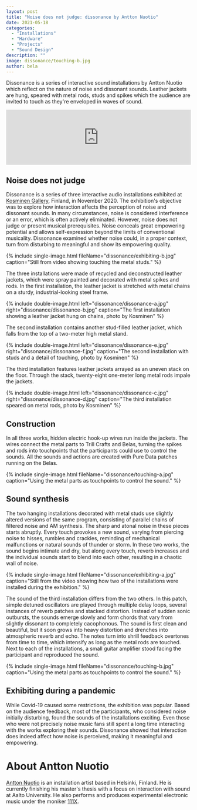 ```yaml
---
layout: post
title: "Noise does not judge: dissonance by Antton Nuotio"
date: 2021-05-18
categories:
  - "Installations"
  - "Hardware"
  - "Projects"
  - "Sound Design"
description: ""
image: dissonance/touching-b.jpg
author: bela
---
```


Dissonance is a series of interactive sound installations by Antton Nuotio which reflect on the nature of noise and dissonant sounds. Leather jackets are hung, speared with metal rods, studs and spikes which the audience are invited to touch as they're enveloped in waves of sound.

<div class="vimeo">
	<iframe src="https://player.vimeo.com/video/536670969" width="100%" frameborder="0" allow="autoplay; fullscreen; picture-in-picture" allowfullscreen></iframe>
</div>

## Noise does not judge

Dissonance is a series of three interactive audio installations exhibited at [Kosminen Gallery](https://kosminen.info/), Finland, in November 2020. The exhibition's objective was to explore how interaction affects the perception of noise and dissonant sounds. In many circumstances, noise is considered interference or an error, which is often actively eliminated. However, noise does not judge or present musical prerequisites. Noise conceals great empowering potential and allows self-expression beyond the limits of conventional musicality. Dissonance examined whether noise could, in a proper context, turn from disturbing to meaningful and show its empowering quality.

{% include single-image.html fileName="dissonance/exhibiting-b.jpg" caption="Still from video showing touching the metal studs." %}

The three installations were made of recycled and deconstructed leather jackets, which were spray painted and decorated with metal spikes and rods. In the first installation, the leather jacket is stretched with metal chains on a sturdy, industrial-looking steel frame.

{% include double-image.html left="dissonance/dissonance-a.jpg" right="dissonance/dissonance-b.jpg" caption="The first installation showing a leather jacket hung on chains, photo by Kosminen" %}

The second installation contains another stud-filled leather jacket, which falls from the top of a two-meter high metal stand.

{% include double-image.html left="dissonance/dissonance-e.jpg" right="dissonance/dissonance-f.jpg" caption="The second installation with studs and a detail of touching, photo by Kosminen" %}

The third installation features leather jackets arrayed as an uneven stack on the floor. Through the stack, twenty-eight one-meter long metal rods impale the jackets.

{% include double-image.html left="dissonance/dissonance-c.jpg" right="dissonance/dissonance-d.jpg" caption="The third installation speared on metal rods, photo by Kosminen" %}

## Construction

In all three works, hidden electric hook-up wires run inside the jackets. The wires connect the metal parts to Trill Crafts and Belas, turning the spikes and rods into touchpoints that the participants could use to control the sounds. All the sounds and actions are created with Pure Data patches running on the Belas.

{% include single-image.html fileName="dissonance/touching-a.jpg" caption="Using the metal parts as touchpoints to control the sound." %}


## Sound synthesis

The two hanging installations decorated with metal studs use slightly altered versions of the same program, consisting of parallel chains of filtered noise and AM synthesis. The sharp and atonal noise in these pieces starts abruptly. Every touch provokes a new sound, varying from piercing noise to hisses, rumbles and crackles, reminding of mechanical malfunctions or natural sounds of thunder or storm. In these two works, the sound begins intimate and dry, but along every touch, reverb increases and the individual sounds start to blend into each other, resulting in a chaotic wall of noise.

{% include single-image.html fileName="dissonance/exhibiting-a.jpg" caption="Still from the video showing how two of the installations were installed during the exhibition." %}

The sound of the third installation differs from the two others. In this patch, simple detuned oscillators are played through multiple delay loops, several instances of reverb patches and stacked distortion. Instead of sudden sonic outbursts, the sounds emerge slowly and form chords that vary from slightly dissonant to completely cacophonous. The sound is first clean and beautiful, but it soon grows into heavy distortion and drenches into atmospheric reverb and echo. The notes turn into shrill feedback overtones from time to time, which intensify as long as the metal rods are touched. Next to each of the installations, a small guitar amplifier stood facing the participant and reproduced the sound.

{% include single-image.html fileName="dissonance/touching-b.jpg" caption="Using the metal parts as touchpoints to control the sound." %}


## Exhibiting during a pandemic

While Covid-19 caused some restrictions, the exhibition was popular. Based on the audience feedback, most of the participants, who considered noise initially disturbing, found the sounds of the installations exciting. Even those who were not precisely noise music fans still spent a long time interacting with the works exploring their sounds. Dissonance showed that interaction does indeed affect how noise is perceived, making it meaningful and empowering.

# About Antton Nuotio

[Antton Nuotio](https://anttonnuotio.com/) is an installation artist based in Helsinki, Finland. He is currently finishing his master's thesis with a focus on interaction with sound at Aalto University. He also performs and produces experimental electronic music under the moniker [111X](https://soundcloud.com/111x).
